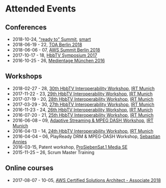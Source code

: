 # Attended Events

## Conferences

* 2018-10-24, ["ready to" Summit](https://www.smart.com/de/de/index/smart-ready-to/services.html), [smart](https://en.wikipedia.org/wiki/Smart_(marque))
* 2018-06-19 - 22, [TOA Berlin 2018](https://toa.berlin/)
* 2018-06-06 - 07, [AWS Summit Berlin 2018](https://aws.amazon.com/de/summits/berlin/)
* 2017-10-17 - 18, [HbbTV Symposium 2017](https://www.hbbtv.org/event/hbbtv-symposium-2017/)
* 2016-10-25 - 26, [Medientage München 2016](https://en.wikipedia.org/wiki/Medientage_M%C3%BCnchen)

## Workshops

* 2018-02-27 - 28, [30th HbbTV Interoperability Workshop](https://www.hbbtv.org/news-events/30th-hbbtv-interoperability-workshop-at-irt-in-munich-on-27th-28th-february-2018/), [IRT Munich](https://en.wikipedia.org/wiki/Institut_f%C3%BCr_Rundfunktechnik)
* 2017-11-22 - 23, [29th HbbTV Interoperability Workshop](https://www.hbbtv.org/event/interoperability-event-munich/), [IRT Munich](https://en.wikipedia.org/wiki/Institut_f%C3%BCr_Rundfunktechnik)
* 2017-07-19 - 20, [28th HbbTV Interoperability Workshop](http://mpat.eu/?p=537), [IRT Munich](https://en.wikipedia.org/wiki/Institut_f%C3%BCr_Rundfunktechnik)
* 2017-03-29 - 30, [27th HbbTV Interoperability Workshop](https://www.irt.de/no_cache/en/news/news-ticker/view/datum/2017/02/13/27th-hbbtv-interoperability-workshop/), [IRT Munich](https://en.wikipedia.org/wiki/Institut_f%C3%BCr_Rundfunktechnik)
* 2016-11-23 - 24, [26th HbbTV Interoperability Workshop](https://www.fktg.org/irt-26th-hbbtv-interoperability-workshop), [IRT Munich](https://en.wikipedia.org/wiki/Institut_f%C3%BCr_Rundfunktechnik)
* 2016-07-20 - 21, [25th HbbTV Interoperability Workshop](https://www.hbbtv.org/news-events/invitation-25th-hbbtv-interoperability-workshop/), [IRT Munich](https://en.wikipedia.org/wiki/Institut_f%C3%BCr_Rundfunktechnik)
* 2016-06-08 – 09, [Adaptive Streaming & MPEG DASH Workshop](https://www.irt.de/aktuell/intensiv-seminare/rueckblick/), [IRT Munich](https://en.wikipedia.org/wiki/Institut_f%C3%BCr_Rundfunktechnik)
* 2016-04-13 - 14, [24th HbbTV Interoperability Workshop](http://mpat.eu/?p=308), [IRT Munich](https://en.wikipedia.org/wiki/Institut_f%C3%BCr_Rundfunktechnik)
* 2016-04-04 – 06, PlayReady DRM & MPEG-DASH Workshop, [Sebastian Annies](https://de.linkedin.com/in/sebastianannies)
* 2016-03-15, Patent workshop, [ProSiebenSat.1 Media SE](https://www.prosiebensat1.com/)
* 2015-11-25 – 26, Scrum Master Training

## Online courses

* 2017-08-07 - 10-05, [AWS Certified Solutions Architect - Associate 2018](https://www.udemy.com/aws-certified-solutions-architect-associate/)
